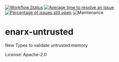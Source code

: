 [![Workflow Status](https://github.com/enarx/enarx-untrusted/workflows/test/badge.svg)](https://github.com/enarx/enarx-untrusted/actions?query=workflow%3A%22test%22)
[![Average time to resolve an issue](https://isitmaintained.com/badge/resolution/enarx/enarx-untrusted.svg)](https://isitmaintained.com/project/enarx/enarx-untrusted "Average time to resolve an issue")
[![Percentage of issues still open](https://isitmaintained.com/badge/open/enarx/enarx-untrusted.svg)](https://isitmaintained.com/project/enarx/enarx-untrusted "Percentage of issues still open")
![Maintenance](https://img.shields.io/badge/maintenance-activly--developed-brightgreen.svg)

# enarx-untrusted

New Types to validate untrusted memory

License: Apache-2.0
